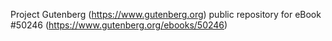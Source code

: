Project Gutenberg (https://www.gutenberg.org) public repository for
eBook #50246 (https://www.gutenberg.org/ebooks/50246)

